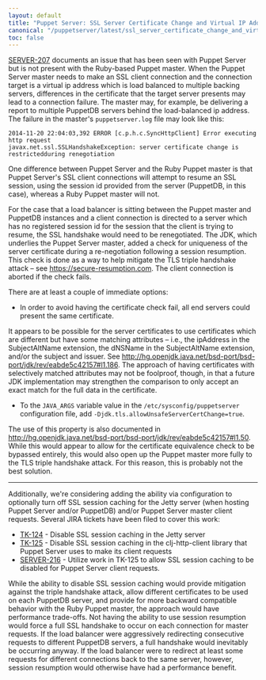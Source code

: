 ```yaml
---
layout: default
title: "Puppet Server: SSL Server Certificate Change and Virtual IP Addresses"
canonical: "/puppetserver/latest/ssl_server_certificate_change_and_virtual_ips.html"
toc: false
---
```


[SERVER-207](https://tickets.puppetlabs.com/browse/SERVER-207) documents an
issue that has been seen with Puppet Server but is not present with the
Ruby-based Puppet master.  When the Puppet Server master needs to make an SSL
client connection and the connection target is a virtual ip address which is
load balanced to multiple backing servers, differences in the certificate that
the target server presents may lead to a connection failure.  The master may,
for example, be delivering a report to multiple PuppetDB servers behind the
load-balanced ip address.  The failure in the master's `puppetserver.log` file
may look like this:

~~~
2014-11-20 22:04:03,392 ERROR [c.p.h.c.SyncHttpClient] Error executing http request
javax.net.ssl.SSLHandshakeException: server certificate change is restrictedduring renegotiation
~~~

One difference between Puppet Server and the Ruby Puppet master is that Puppet
Server's SSL client connections will attempt to resume an SSL session, using the
session id provided from the server (PuppetDB, in this case), whereas a Ruby
Puppet master will not.

For the case that a load balancer is sitting between the Puppet master and
PuppetDB instances and a client connection is directed to a server which has no
registered session id for the session that the client is trying to resume, the
SSL handshake would need to be renegotiated.  The JDK, which underlies the
Puppet Server master, added a check for uniqueness of the server certificate
during a re-negotiation following a session resumption. This check is done as a
way to help mitigate the TLS triple handshake attack – see
https://secure-resumption.com.  The client connection is aborted if the check
fails.

There are at least a couple of immediate options:

* In order to avoid having the certificate check fail, all end servers could
present the same certificate.

It appears to be possible for the server certificates to use certificates which
are different but have some matching attributes – i.e., the ipAddress in the
SubjectAltName extension, the dNSName in the SubjectAltName extension, and/or
the subject and issuer.  See
http://hg.openjdk.java.net/bsd-port/bsd-port/jdk/rev/eabde5c42157#l1.186.  The
approach of having certificates with selectively matched attributes may not be
foolproof, though, in that a future JDK implementation may strengthen the
comparison to only accept an exact match for the full data in the certificate.

* To the `JAVA_ARGS` variable value in the `/etc/sysconfig/puppetserver`
configuration file, add `-Djdk.tls.allowUnsafeServerCertChange=true`.

The use of this property is also documented in
http://hg.openjdk.java.net/bsd-port/bsd-port/jdk/rev/eabde5c42157#l1.50.  While
this would appear to allow for the certificate equivalence check to be bypassed
entirely, this would also open up the Puppet master more fully to the TLS triple
handshake attack.  For this reason, this is probably not the best solution.

---

Additionally, we're considering adding the ability via configuration to
optionally turn off SSL session caching for the Jetty server (when hosting
Puppet Server and/or PuppetDB) and/or Puppet Server master client requests.
Several JIRA tickets have been filed to cover this work:

* [TK-124](https://tickets.puppetlabs.com/browse/TK-124) - Disable SSL session
  caching in the Jetty server
* [TK-125](https://tickets.puppetlabs.com/browse/TK-125) - Disable SSL session
  caching in the clj-http-client library that Puppet Server uses to make its
  client requests
* [SERVER-216](https://tickets.puppetlabs.com/browse/SERVER-216) - Utilize work
  in TK-125 to allow SSL session caching to be disabled for Puppet Server client
  requests.

While the ability to disable SSL session caching would provide mitigation
against the triple handshake attack, allow different certificates to be used on
each PuppetDB server, and provide for more backward compatible behavior with the
Ruby Puppet master, the approach would have performance trade-offs.  Not having
the ability to use session resumption would force a full SSL handshake to occur
on each connection for master requests.  If the load balancer were aggressively
redirecting consecutive requests to different PuppetDB servers, a full handshake
would inevitably be occurring anyway.  If the load balancer were to redirect at
least some requests for different connections back to the same server, however,
session resumption would otherwise have had a performance benefit.
